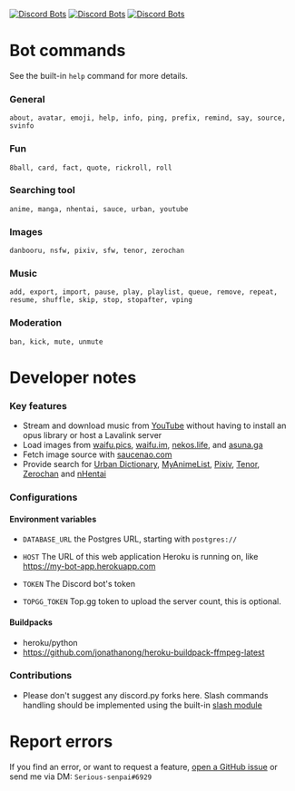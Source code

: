 [![Discord Bots](https://top.gg/api/widget/status/848178172536946708.svg)](https://top.gg/bot/848178172536946708)
[![Discord Bots](https://top.gg/api/widget/servers/848178172536946708.svg)](https://top.gg/bot/848178172536946708)
[![Discord Bots](https://top.gg/api/widget/owner/848178172536946708.svg)](https://top.gg/bot/848178172536946708)
# Bot commands
See the built-in `help` command for more details.
### General
```
about, avatar, emoji, help, info, ping, prefix, remind, say, source, svinfo
```
### Fun
```
8ball, card, fact, quote, rickroll, roll
```
### Searching tool
```
anime, manga, nhentai, sauce, urban, youtube
```
### Images
```
danbooru, nsfw, pixiv, sfw, tenor, zerochan
```
### Music
```
add, export, import, pause, play, playlist, queue, remove, repeat, resume, shuffle, skip, stop, stopafter, vping
```
### Moderation
```
ban, kick, mute, unmute
```
# Developer notes
### Key features
- Stream and download music from [YouTube](http://youtube.com) without having to install an opus library or host a Lavalink server
- Load images from [waifu.pics](https://waifu.pics), [waifu.im](https://waifu.im), [nekos.life](https://nekos.life), and [asuna.ga](https://asuna.ga)
- Fetch image source with [saucenao.com](https://saucenao.com)
- Provide search for [Urban Dictionary](https://urbandictionary.com), [MyAnimeList](https://myanimelist.net), [Pixiv](https://www.pixiv.net), [Tenor](https://tenor.com), [Zerochan](https://zerochan.net) and [nHentai](https://nhentai.net)
### Configurations
#### Environment variables
- `DATABASE_URL` the Postgres URL, starting with `postgres://`

- `HOST` The URL of this web application Heroku is running on, like https://my-bot-app.herokuapp.com

- `TOKEN` The Discord bot's token

- `TOPGG_TOKEN` Top.gg token to upload the server count, this is optional.
#### Buildpacks
- heroku/python
- https://github.com/jonathanong/heroku-buildpack-ffmpeg-latest
### Contributions
- Please don't suggest any discord.py forks here. Slash commands handling should be implemented using the built-in [slash module](https://github.com/Saratoga-CV6/haruka-rewrite/tree/main/bot/slash)
# Report errors
If you find an error, or want to request a feature, [open a GitHub issue](https://github.com/Saratoga-CV6/haruka-rewrite/issues/new) or send me via DM: `Serious-senpai#6929`
